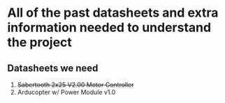 # All of the past datasheets and extra information needed to understand the project

## Datasheets we need
1. ~~Sabertooth 2x25 V2.00 Motor Controller~~
2. Arducopter w/ Power Module v1.0
